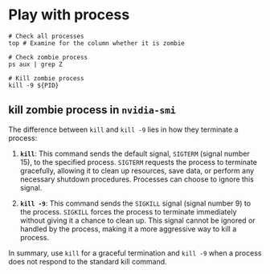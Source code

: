 # Play with process

```Shell
# Check all processes
top # Examine for the column whether it is zombie

# Check zombie process
ps aux | grep Z

# Kill zombie process
kill -9 ${PID}
```
## kill zombie process in `nvidia-smi`
The difference between `kill` and `kill -9` lies in how they terminate a process:

1. **`kill`**: This command sends the default signal, `SIGTERM` (signal number 15), to the specified process. `SIGTERM` requests the process to terminate gracefully, allowing it to clean up resources, save data, or perform any necessary shutdown procedures. Processes can choose to ignore this signal.
    
2. **`kill -9`**: This command sends the `SIGKILL` signal (signal number 9) to the process. `SIGKILL` forces the process to terminate immediately without giving it a chance to clean up. This signal cannot be ignored or handled by the process, making it a more aggressive way to kill a process.
    

In summary, use `kill` for a graceful termination and `kill -9` when a process does not respond to the standard kill command.